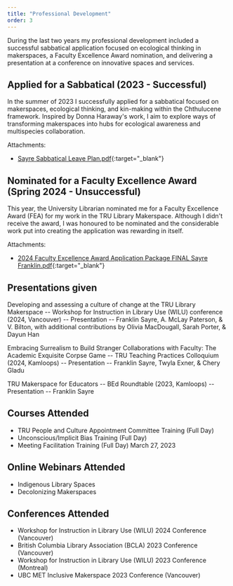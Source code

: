 ```yaml
---
title: "Professional Development"
order: 3
---
```


During the last two years my professional development included a successful sabbatical application focused on ecological thinking in makerspaces, a Faculty Excellence Award nomination, and delivering a presentation at a conference on innovative spaces and services. 

## Applied for a Sabbatical (2023 - Successful)

In the summer of 2023 I successfully applied for a sabbatical focused on makerspaces, ecological thinking, and kin-making within the Chthulucene framework. Inspired by Donna Haraway's work, I aim to explore ways of transforming makerspaces into hubs for ecological awareness and multispecies collaboration.

Attachments:

- [Sayre Sabbatical Leave Plan.pdf](https://drive.google.com/file/d/1-jlkU21UdcVaYK5Q-Nvj7nJOLQ3CufVC/view?usp=share_link){:target="_blank"}

## Nominated for a Faculty Excellence Award (Spring 2024 - Unsuccessful)

This year, the University Librarian nominated me for a Faculty Excellence Award (FEA) for my work in the TRU Library Makerspace. Although I didn't receive the award, I was honoured to be nominated and the considerable work put into creating the application was rewarding in itself. 

Attachments:

- [2024 Faculty Excellence Award Application Package FINAL Sayre Franklin.pdf](https://drive.google.com/file/d/1-CZRnqhTrsjxZgiNiA6FI6Hd-s9mgsN4/view?usp=share_link){:target="_blank"}

## Presentations given

Developing and assessing a culture of change at the TRU Library Makerspace -- Workshop for Instruction in Library Use (WILU) conference (2024, Vancouver) -- Presentation -- Franklin Sayre, A. McLay Paterson, & V. Bilton, with additional contributions by Olivia MacDougall, Sarah Porter, & Dayun Han

Embracing Surrealism to Build Stranger Collaborations with Faculty: The Academic Exquisite Corpse Game -- TRU Teaching Practices Colloquium (2024, Kamloops) -- Presentation -- Franklin Sayre, Twyla Exner, & Chery Gladu

TRU Makerspace for Educators -- BEd Roundtable (2023, Kamloops) -- Presentation -- Franklin Sayre

## Courses Attended

- TRU People and Culture Appointment Committee Training (Full Day)
- Unconscious/Implicit Bias Training (Full Day)
- Meeting Facilitation Training (Full Day) March 27, 2023

## Online Webinars Attended

- Indigenous Library Spaces 
- Decolonizing Makerspaces 

## Conferences Attended

- Workshop for Instruction in Library Use (WILU) 2024 Conference (Vancouver)
- British Columbia Library Association (BCLA) 2023 Conference (Vancouver)
- Workshop for Instruction in Library Use (WILU) 2023 Conference (Montreal)
- UBC MET Inclusive Makerspace 2023 Conference (Vancouver)

